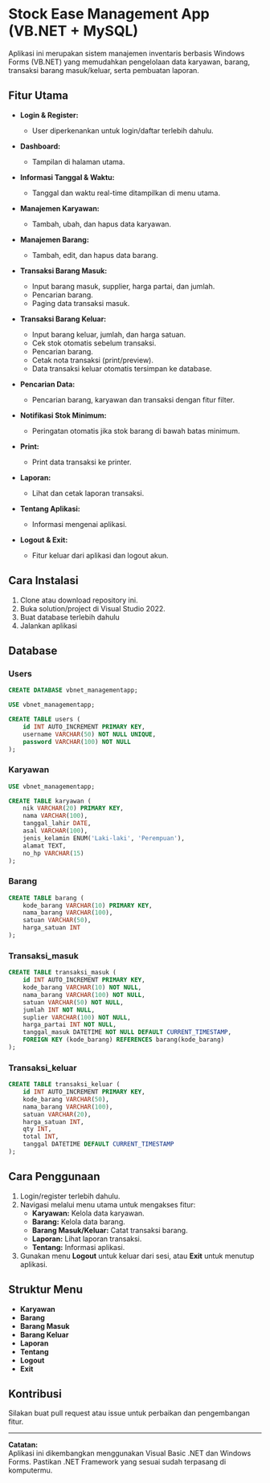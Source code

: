 # Stock Ease Management App (VB.NET + MySQL)

Aplikasi ini merupakan sistem manajemen inventaris berbasis Windows Forms (VB.NET) yang memudahkan pengelolaan data karyawan, barang, transaksi barang masuk/keluar, serta pembuatan laporan.


## Fitur Utama

- **Login & Register:**
  - User diperkenankan untuk login/daftar terlebih dahulu.

- **Dashboard:**
  - Tampilan di halaman utama.

- **Informasi Tanggal & Waktu:**
  - Tanggal dan waktu real-time ditampilkan di menu utama.

- **Manajemen Karyawan:**
  - Tambah, ubah, dan hapus data karyawan.

- **Manajemen Barang:**
  - Tambah, edit, dan hapus data barang.

- **Transaksi Barang Masuk:**
  - Input barang masuk, supplier, harga partai, dan jumlah.
  - Pencarian barang.
  - Paging data transaksi masuk.

- **Transaksi Barang Keluar:**
  - Input barang keluar, jumlah, dan harga satuan.
  - Cek stok otomatis sebelum transaksi.
  - Pencarian barang.
  - Cetak nota transaksi (print/preview).
  - Data transaksi keluar otomatis tersimpan ke database.

- **Pencarian Data:**
  - Pencarian barang, karyawan dan transaksi dengan fitur filter.

- **Notifikasi Stok Minimum:**
  - Peringatan otomatis jika stok barang di bawah batas minimum.

- **Print:**
  - Print data transaksi ke printer.

- **Laporan:**
  - Lihat dan cetak laporan transaksi.

- **Tentang Aplikasi:**
  - Informasi mengenai aplikasi.

- **Logout & Exit:**
  - Fitur keluar dari aplikasi dan logout akun.


## Cara Instalasi

1. Clone atau download repository ini.
2. Buka solution/project di Visual Studio 2022.
3. Buat database terlebih dahulu
4. Jalankan aplikasi


## Database

### Users

```sql
CREATE DATABASE vbnet_managementapp;

USE vbnet_managementapp;

CREATE TABLE users (
    id INT AUTO_INCREMENT PRIMARY KEY,
    username VARCHAR(50) NOT NULL UNIQUE,
    password VARCHAR(100) NOT NULL
);
```

### Karyawan

```sql
USE vbnet_managementapp;

CREATE TABLE karyawan (
    nik VARCHAR(20) PRIMARY KEY,
    nama VARCHAR(100),
    tanggal_lahir DATE,
    asal VARCHAR(100),
    jenis_kelamin ENUM('Laki-laki', 'Perempuan'),
    alamat TEXT,
    no_hp VARCHAR(15)
);
```

### Barang
```sql
CREATE TABLE barang (
    kode_barang VARCHAR(10) PRIMARY KEY,
    nama_barang VARCHAR(100),
    satuan VARCHAR(50),
    harga_satuan INT
);
```

### Transaksi_masuk
```sql
CREATE TABLE transaksi_masuk (
    id INT AUTO_INCREMENT PRIMARY KEY,
    kode_barang VARCHAR(10) NOT NULL,
    nama_barang VARCHAR(100) NOT NULL,
    satuan VARCHAR(50) NOT NULL,
    jumlah INT NOT NULL,
    suplier VARCHAR(100) NOT NULL,
    harga_partai INT NOT NULL,
    tanggal_masuk DATETIME NOT NULL DEFAULT CURRENT_TIMESTAMP,
    FOREIGN KEY (kode_barang) REFERENCES barang(kode_barang)
);
```
### Transaksi_keluar
```sql
CREATE TABLE transaksi_keluar (
    id INT AUTO_INCREMENT PRIMARY KEY,
    kode_barang VARCHAR(50),
    nama_barang VARCHAR(100),
    satuan VARCHAR(20),
    harga_satuan INT,
    qty INT,
    total INT,
    tanggal DATETIME DEFAULT CURRENT_TIMESTAMP
);
```


## Cara Penggunaan

1. Login/register terlebih dahulu.
2. Navigasi melalui menu utama untuk mengakses fitur:
   - **Karyawan:** Kelola data karyawan.
   - **Barang:** Kelola data barang.
   - **Barang Masuk/Keluar:** Catat transaksi barang.
   - **Laporan:** Lihat laporan transaksi.
   - **Tentang:** Informasi aplikasi.
3. Gunakan menu **Logout** untuk keluar dari sesi, atau **Exit** untuk menutup aplikasi.


## Struktur Menu

- **Karyawan**
- **Barang**
- **Barang Masuk**
- **Barang Keluar**
- **Laporan**
- **Tentang**
- **Logout**
- **Exit**


## Kontribusi

Silakan buat pull request atau issue untuk perbaikan dan pengembangan fitur.

---

**Catatan:**  
Aplikasi ini dikembangkan menggunakan Visual Basic .NET dan Windows Forms. Pastikan .NET Framework yang sesuai sudah terpasang di komputermu.
